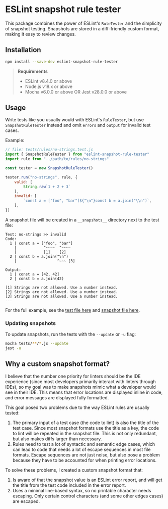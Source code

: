 # ESLint snapshot rule tester

This package combines the power of ESLint's `RuleTester` and the simplicity of snapshot testing. Snapshots are stored in a diff-friendly custom format, making it easy to review changes.

## Installation

```sh
npm install --save-dev eslint-snapshot-rule-tester
```

> **Requirements**
> - ESLint v8.4.0 or above
> - Node.js v18.x or above
> - Mocha v6.0.0 or above OR Jest v28.0.0 or above

## Usage

Write tests like you usually would with ESLint's `RuleTester`, but use `SnapshotRuleTester` instead and omit `errors` and `output` for invalid test cases.

Example:

```js
// file: tests/rules/no-strings.test.js
import { SnapshotRuleTester } from "eslint-snapshot-rule-tester"
import rule from "../path/to/rules/no-strings"

const tester = new SnapshotRuleTester()

tester.run("no-strings", rule, {
    valid: [
        String.raw`1 + 2 + 3`
    ],
    invalid: [
        `const a = ["foo", "bar"]${"\n"}const b = a.join("\\n")`,
    ],
})
```

A snapshot file will be created in a `__snapshots__` directory next to the test file:

```
Test: no-strings >> invalid
Code:
  1 | const a = ["foo", "bar"]
    |            ^~~~~  ^~~~~
    |            [1]    [2]
  2 | const b = a.join("\n")
    |                  ^~~~ [3]

Output:
  1 | const a = [42, 42]
  2 | const b = a.join(42)

[1] Strings are not allowed. Use a number instead.
[2] Strings are not allowed. Use a number instead.
[3] Strings are not allowed. Use a number instead.
---
```

For the full example, see the [test file here](https://github.com/RunDevelopment/eslint-snapshot-rule-tester/blob/main/tests/mocha/no-strings.ts) and [snapshot file here](https://github.com/RunDevelopment/eslint-snapshot-rule-tester/blob/main/tests/mocha/__snapshots__/no-strings.ts.eslintsnap).

### Updating snapshots

To update snapshots, run the tests with the `--update` or `-u` flag:

```sh
mocha tests/**/*.js --update
jest -u
```

## Why a custom snapshot format?

I believe that the number one priority for linters should be the IDE experience (since most developers primarily interact with linters through IDEs), so my goal was to make snapshots mimic what a developer would see in their IDE. This means that error locations are displayed inline in code, and error messages are displayed fully formatted.

This goal posed two problems due to the way ESLint rules are usually tested:

1. The primary input of a test case (the code to lint) is also the title of the test case. Since most snapshot formats use the title as a key, the code to lint will be repeated in the snapshot file. This is not only redundant, but also makes diffs larger than necessary.
2. Rules need to test a lot of syntactic and semantic edge cases, which can lead to code that needs a lot of escape sequences in most file formats. Escape sequences are not just noise, but also pose a problem because they have to be accounted for when printing error locations.

To solve these problems, I created a custom snapshot format that:

1. Is aware of that the snapshot value is an ESLint error report, and will get the title from the test code included in the error report.
2. Uses a minimal line-based syntax, so no printable character needs escaping. Only certain control characters (and some other edges cases) are escaped.

